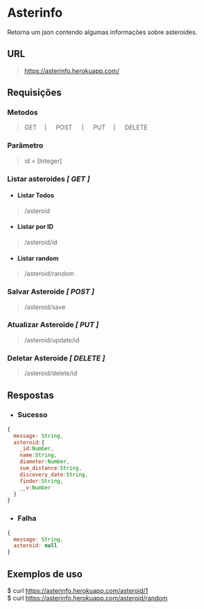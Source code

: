 # Asterinfo  
Retorna um json contendo algumas informações sobre asteroides.  
## URL
> https://asterinfo.herokuapp.com/  
## Requisições
### Metodos
> GET &emsp;| &emsp; POST &emsp; | &emsp; PUT &emsp;| &emsp; DELETE   
### Parâmetro
> id = [Integer]
### Listar asteroides *[ GET ]*
* #### Listar Todos
> /asteroid    
* #### Listar por ID
> /asteroid/id  
* #### Listar random
> /asteroid/random  
### Salvar Asteroide *[ POST ]*
> /asteroid/save  
### Atualizar Asteroide *[ PUT ]*
> /asteroid/update/id  
### Deletar Asteroide *[ DELETE ]*
> /asteroid/delete/id  

## Respostas
* ### Sucesso
```javascript
{
  message: String,
  asteroid:{  
    _id:Number,  
    name:String,  
    diameter:Number,  
    sum_distance:String,  
    discovery_date:String,  
    finder:String,  
    __v:Number
  } 
}
```
* ### Falha
```javascript
{
  message: String,
  asteroid: null
}
```  
## Exemplos de uso
$ curl https://asterinfo.herokuapp.com/asteroid/1  
$ curl https://asterinfo.herokuapp.com/asteroid/random





